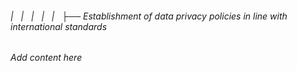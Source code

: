 ###### |   |   |   |   |   ├── Establishment of data privacy policies in line with international standards

*Add content here*